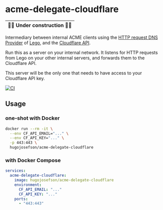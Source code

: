 # acme-delegate-cloudflare

| 🚧️👷 Under construction 👷🚧️ |
| ---------------------------- |

Intermediary between internal ACME clients using the
[HTTP request DNS Provider](https://go-acme.github.io/lego/dns/httpreq/) of
[Lego](https://go-acme.github.io/lego/), and the
[Cloudflare API](https://api.cloudflare.com/).

Run this as a server on your internal network. It listens for HTTP requests from
Lego on your other internal servers, and forwards them to the Cloudflare API.

This server will be the only one that needs to have access to your Cloudflare
API key.

[![CI](https://github.com/hugojosefson/acme-delegate-cloudflare/actions/workflows/deno.yaml/badge.svg)](https://github.com/hugojosefson/acme-delegate-cloudflare/actions/workflows/deno.yaml)

## Usage

### one-shot with Docker

```sh
docker run --rm -it \
  --env CF_API_EMAIL="..." \
  --env CF_API_KEY="..." \
  -p 443:443 \
  hugojosefson/acme-delegate-cloudflare
```

### with Docker Compose

```yaml
services:
  acme-delegate-cloudflare:
    image: hugojosefson/acme-delegate-cloudflare
    environment:
      CF_API_EMAIL: "..."
      CF_API_KEY: "..."
    ports:
      - "443:443"
```
